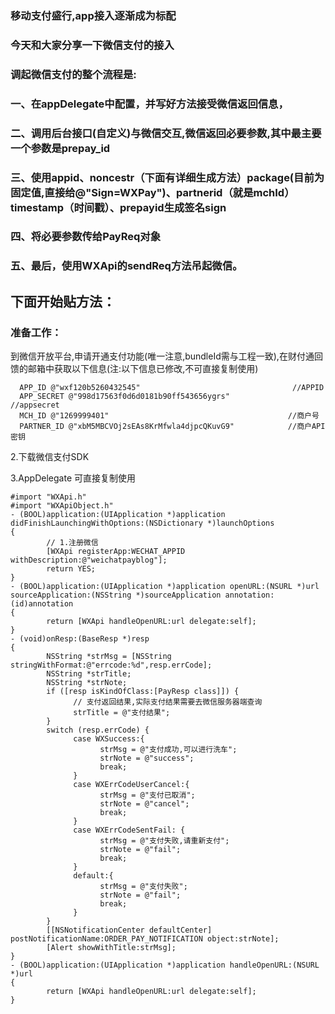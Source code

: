 ### 移动支付盛行,app接入逐渐成为标配

### 今天和大家分享一下微信支付的接入

### 调起微信支付的整个流程是:

### 一、在appDelegate中配置，并写好方法接受微信返回信息，

### 二、调用后台接口(自定义)与微信交互,微信返回必要参数,其中最主要一个参数是prepay_id

### 三、使用appid、noncestr（下面有详细生成方法）package(目前为固定值,直接给@"Sign=WXPay")、partnerid（就是mchId）timestamp（时间戳）、prepayid生成签名sign

### 四、将必要参数传给PayReq对象

### 五、最后，使用WXApi的sendReq方法吊起微信。

下面开始贴方法：
----------------------------------- 
### 准备工作：

到微信开放平台,申请开通支付功能(唯一注意,bundleId需与工程一致),在财付通回馈的邮箱中获取以下信息(注:以下信息已修改,不可直接复制使用)

      APP_ID @"wxf120b5260432545"                                  //APPID
      APP_SECRET @"998d17563f0d6d0181b90ff543656ygrs"              //appsecret
      MCH_ID @"1269999401"                                        //商户号
      PARTNER_ID @"xbM5MBCVOj2sEAs8KrMfwla4djpcQKuvG9"            //商户API密钥

2.下载微信支付SDK

3.AppDelegate 可直接复制使用

    #import "WXApi.h"
    #import "WXApiObject.h"
    - (BOOL)application:(UIApplication *)application didFinishLaunchingWithOptions:(NSDictionary *)launchOptions 
    {
            // 1.注册微信
            [WXApi registerApp:WECHAT_APPID withDescription:@"weichatpayblog"];
            return YES;
    }
    - (BOOL)application:(UIApplication *)application openURL:(NSURL *)url sourceApplication:(NSString *)sourceApplication annotation:(id)annotation
    {
            return [WXApi handleOpenURL:url delegate:self];
    }
    - (void)onResp:(BaseResp *)resp
    {
            NSString *strMsg = [NSString stringWithFormat:@"errcode:%d",resp.errCode];
            NSString *strTitle;
            NSString *strNote;
            if ([resp isKindOfClass:[PayResp class]]) {
                  // 支付返回结果,实际支付结果需要去微信服务器端查询
                  strTitle = @"支付结果";
            }
            switch (resp.errCode) {
                  case WXSuccess:{
                        strMsg = @"支付成功,可以进行洗车";
                        strNote = @"success";
                        break;
                  }
                  case WXErrCodeUserCancel:{
                        strMsg = @"支付已取消";
                        strNote = @"cancel";
                        break;
                  }
                  case WXErrCodeSentFail: {
                        strMsg = @"支付失败,请重新支付";
                        strNote = @"fail";
                        break;
                  }
                  default:{
                        strMsg = @"支付失败";
                        strNote = @"fail"; 
                        break;
                  }
            }
            [[NSNotificationCenter defaultCenter] postNotificationName:ORDER_PAY_NOTIFICATION object:strNote];
            [Alert showWithTitle:strMsg];
    }
    - (BOOL)application:(UIApplication *)application handleOpenURL:(NSURL *)url
    {
            return [WXApi handleOpenURL:url delegate:self];
    }

  

